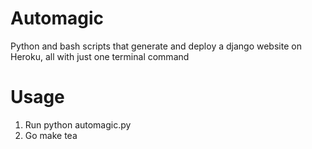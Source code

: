 # Automagic
Python and bash scripts that generate and deploy a django website on Heroku, all with just one terminal command

# Usage
1) Run python automagic.py
2) Go make tea
